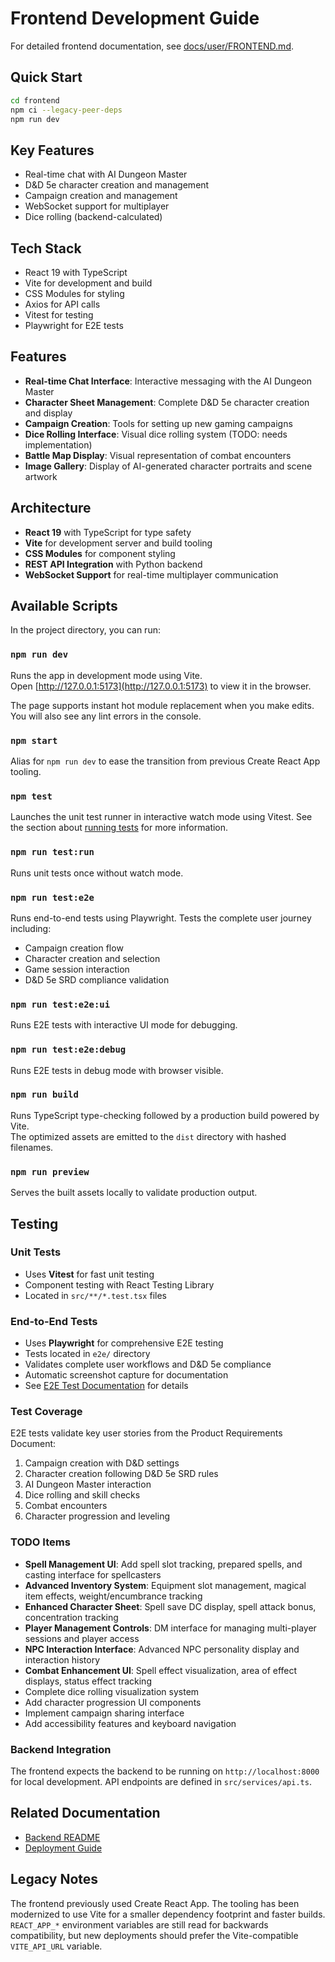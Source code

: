 # Frontend Development Guide

For detailed frontend documentation, see [docs/user/FRONTEND.md](../docs/user/FRONTEND.md).

## Quick Start

```bash
cd frontend
npm ci --legacy-peer-deps
npm run dev
```

## Key Features

- Real-time chat with AI Dungeon Master
- D&D 5e character creation and management
- Campaign creation and management
- WebSocket support for multiplayer
- Dice rolling (backend-calculated)

## Tech Stack

- React 19 with TypeScript
- Vite for development and build
- CSS Modules for styling
- Axios for API calls
- Vitest for testing
- Playwright for E2E tests


## Features

- **Real-time Chat Interface**: Interactive messaging with the AI Dungeon Master
- **Character Sheet Management**: Complete D&D 5e character creation and display
- **Campaign Creation**: Tools for setting up new gaming campaigns
- **Dice Rolling Interface**: Visual dice rolling system (TODO: needs implementation)
- **Battle Map Display**: Visual representation of combat encounters
- **Image Gallery**: Display of AI-generated character portraits and scene artwork

## Architecture

- **React 19** with TypeScript for type safety
- **Vite** for development server and build tooling
- **CSS Modules** for component styling
- **REST API Integration** with Python backend
- **WebSocket Support** for real-time multiplayer communication

## Available Scripts

In the project directory, you can run:

### `npm run dev`

Runs the app in development mode using Vite.\
Open [http://127.0.0.1:5173](http://127.0.0.1:5173) to view it in the browser.

The page supports instant hot module replacement when you make edits.\
You will also see any lint errors in the console.

### `npm start`

Alias for `npm run dev` to ease the transition from previous Create React App tooling.

### `npm test`

Launches the unit test runner in interactive watch mode using Vitest.
See the section about [running tests](https://facebook.github.io/create-react-app/docs/running-tests) for more information.

### `npm run test:run`

Runs unit tests once without watch mode.

### `npm run test:e2e`

Runs end-to-end tests using Playwright. Tests the complete user journey including:
- Campaign creation flow
- Character creation and selection
- Game session interaction
- D&D 5e SRD compliance validation

### `npm run test:e2e:ui`

Runs E2E tests with interactive UI mode for debugging.

### `npm run test:e2e:debug`

Runs E2E tests in debug mode with browser visible.

### `npm run build`

Runs TypeScript type-checking followed by a production build powered by Vite.\
The optimized assets are emitted to the `dist` directory with hashed filenames.

### `npm run preview`

Serves the built assets locally to validate production output.

## Testing

### Unit Tests
- Uses **Vitest** for fast unit testing
- Component testing with React Testing Library
- Located in `src/**/*.test.tsx` files

### End-to-End Tests
- Uses **Playwright** for comprehensive E2E testing
- Tests located in `e2e/` directory
- Validates complete user workflows and D&D 5e compliance
- Automatic screenshot capture for documentation
- See [E2E Test Documentation](./e2e/README.md) for details

### Test Coverage
E2E tests validate key user stories from the Product Requirements Document:
1. Campaign creation with D&D settings
2. Character creation following D&D 5e SRD rules
3. AI Dungeon Master interaction
4. Dice rolling and skill checks
5. Combat encounters
6. Character progression and leveling

### TODO Items
- **Spell Management UI**: Add spell slot tracking, prepared spells, and casting interface for spellcasters
- **Advanced Inventory System**: Equipment slot management, magical item effects, weight/encumbrance tracking
- **Enhanced Character Sheet**: Spell save DC display, spell attack bonus, concentration tracking
- **Player Management Controls**: DM interface for managing multi-player sessions and player access
- **NPC Interaction Interface**: Advanced NPC personality display and interaction history
- **Combat Enhancement UI**: Spell effect visualization, area of effect displays, status effect tracking
- Complete dice rolling visualization system
- Add character progression UI components
- Implement campaign sharing interface
- Add accessibility features and keyboard navigation

### Backend Integration
The frontend expects the backend to be running on `http://localhost:8000` for local development. API endpoints are defined in `src/services/api.ts`.

## Related Documentation
- [Backend README](../backend/README.md)
- [Deployment Guide](../docs/deployment.md)

## Legacy Notes

The frontend previously used Create React App. The tooling has been modernized to use Vite for a smaller dependency footprint and faster builds. `REACT_APP_*` environment variables are still read for backwards compatibility, but new deployments should prefer the Vite-compatible `VITE_API_URL` variable.
